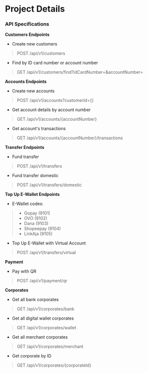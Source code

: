 # Project Details
### API Specifications

**Customers Endpoints**
- Create new customers
> POST /api/v1/customers
- Find by ID card number or account number
> GET /api/v1/customers/find?idCardNumber=&accountNumber=

**Accounts Endpoints**
- Create new accounts
> POST /api/v1/accounts?customerId={}
- Get account details by account number
> GET /api/v1/accounts/{accountNumber}
- Get account's transactions
> GET /api/v1/accounts/{accountNumber}/transactions

**Transfer Endpoints**
- Fund transfer
> POST /api/v1/transfers
- Fund transfer domestic
> POST /api/v1/transfers/domestic

**Top Up E-Wallet Endpoints**
- E-Wallet codes:
> - Gopay (9101)
> - OVO (9102)
> - Dana (9103)
> - Shopeepay (9104)
> - LinkAja (9105)
- Top Up E-Wallet with Virtual Account
> POST /api/v1/transfers/virtual

**Payment**
- Pay with QR
> POST /api/v1/payment/qr

**Corporates**
- Get all bank corporates
> GET /api/v1/corporates/bank
- Get all digital wallet corporates
> GET /api/v1/corporates/wallet
- Get all merchant corporates
> GET /api/v1/corporates/merchant
- Get corporate by ID
> GET /api/v1/corporates/{corporateId}
